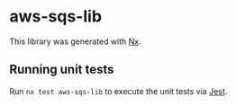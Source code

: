 # aws-sqs-lib

This library was generated with [Nx](https://nx.dev).

## Running unit tests

Run `nx test aws-sqs-lib` to execute the unit tests via [Jest](https://jestjs.io).
